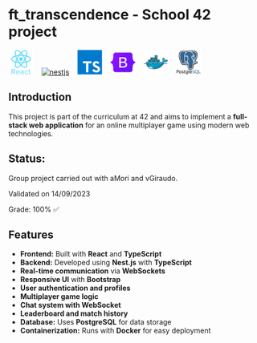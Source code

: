 # ft_transcendence - School 42 project

<a href="https://reactjs.org/" target="_blank" rel="noreferrer"><img src="https://raw.githubusercontent.com/devicons/devicon/master/icons/react/react-original-wordmark.svg" title="React" alt="react" width="50" height="50"/></a>&nbsp;&nbsp;&nbsp;
<a href="https://nestjs.com/" target="_blank" rel="noreferrer"><img src="https://static.cdnlogo.com/logos/n/57/nestjs.svg" alt="nestjs" width="40" height="40"/></a>&nbsp;&nbsp;&nbsp;
<img src="https://raw.githubusercontent.com/devicons/devicon/master/icons/typescript/typescript-original.svg" alt="typescript" width="50" height="50"/>&nbsp;&nbsp;&nbsp;
<img src="https://raw.githubusercontent.com/devicons/devicon/master/icons/bootstrap/bootstrap-original.svg" alt="bootstrap" width="50" height="50"/>&nbsp;&nbsp;&nbsp;
<img src="https://raw.githubusercontent.com/devicons/devicon/master/icons/docker/docker-original.svg" alt="docker" width="50" height="50"/>&nbsp;&nbsp;&nbsp;
<a href="https://www.postgresql.org" target="_blank" rel="noreferrer"><img src="https://raw.githubusercontent.com/devicons/devicon/master/icons/postgresql/postgresql-original-wordmark.svg" alt="postgresql" width="50" height="50"/></a>&nbsp;&nbsp;&nbsp;

## Introduction

This project is part of the curriculum at 42 and aims to implement a **full-stack web application** for an online multiplayer game using modern web technologies.

## Status:

Group project carried out with aMori and vGiraudo.

Validated on 14/09/2023

Grade: 100% ✅

## Features

- **Frontend:** Built with **React** and **TypeScript**
- **Backend:** Developed using **Nest.js** with **TypeScript**
- **Real-time communication** via **WebSockets**
- **Responsive UI** with **Bootstrap**
- **User authentication and profiles**
- **Multiplayer game logic**
- **Chat system with WebSocket**
- **Leaderboard and match history**
- **Database:** Uses **PostgreSQL** for data storage
- **Containerization:** Runs with **Docker** for easy deployment
